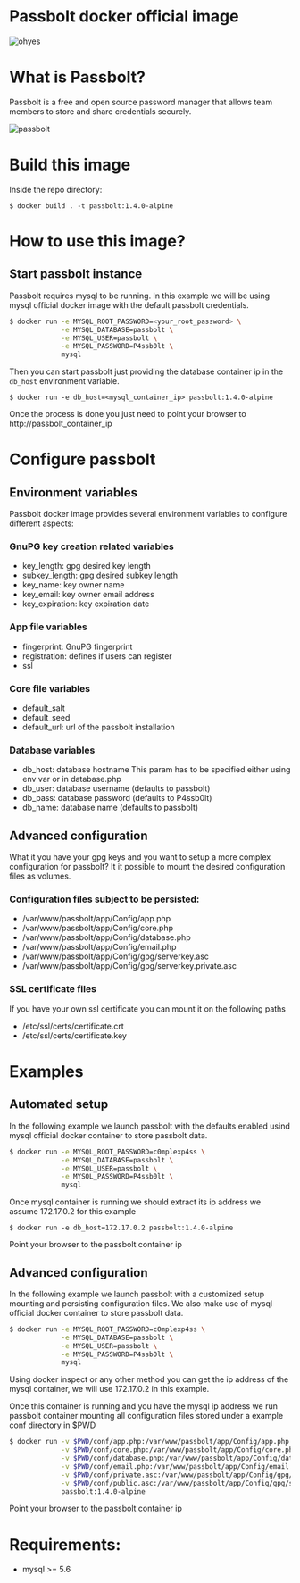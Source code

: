 # Passbolt docker official image
![ohyes](http://i.imgur.com/ZdqmDOp.gif)

# What is Passbolt?

Passbolt is a free and open source password manager that allows team members to
store and share credentials securely.

![passbolt](https://raw.githubusercontent.com/passbolt/passbolt_styleguide/master/src/img/logo/logo.png)

# Build this image

Inside the repo directory:

`$ docker build . -t passbolt:1.4.0-alpine`

# How to use this image?

## Start passbolt instance

Passbolt requires mysql to be running. In this example we will be using mysql official docker image
with the default passbolt credentials.

```bash
$ docker run -e MYSQL_ROOT_PASSWORD=<your_root_password> \
             -e MYSQL_DATABASE=passbolt \
             -e MYSQL_USER=passbolt \
             -e MYSQL_PASSWORD=P4ssb0lt \
             mysql
```

Then you can start passbolt just providing the database container ip in the `db_host` environment variable.

`$ docker run -e db_host=<mysql_container_ip> passbolt:1.4.0-alpine`

Once the process is done you just need to point your browser to http://passbolt_container_ip

# Configure passbolt

## Environment variables

Passbolt docker image provides several environment variables to configure different aspects:

### GnuPG key creation related variables

* key_length: gpg desired key length
* subkey_length: gpg desired subkey length
* key_name: key owner name
* key_email: key owner email address
* key_expiration: key expiration date

### App file variables

* fingerprint: GnuPG fingerprint
* registration: defines if users can register
* ssl

### Core file variables

* default_salt
* default_seed
* default_url: url of the passbolt installation

### Database variables

* db_host: database hostname This param has to be specified either using env var or in database.php
* db_user: database username (defaults to passbolt)
* db_pass: database password (defaults to P4ssb0lt)
* db_name: database name     (defaults to passbolt)

## Advanced configuration

What it you have your gpg keys and you want to setup a more complex configuration for passbolt?
It it possible to mount the desired configuration files as volumes.

### Configuration files subject to be persisted:

* /var/www/passbolt/app/Config/app.php
* /var/www/passbolt/app/Config/core.php
* /var/www/passbolt/app/Config/database.php
* /var/www/passbolt/app/Config/email.php
* /var/www/passbolt/app/Config/gpg/serverkey.asc
* /var/www/passbolt/app/Config/gpg/serverkey.private.asc

### SSL certificate files

If you have your own ssl certificate you can mount it on the following paths

* /etc/ssl/certs/certificate.crt
* /etc/ssl/certs/certificate.key

# Examples

## Automated setup

In the following example we launch passbolt with the defaults enabled usind mysql official docker container to store passbolt data.

```bash
$ docker run -e MYSQL_ROOT_PASSWORD=c0mplexp4ss \
             -e MYSQL_DATABASE=passbolt \
             -e MYSQL_USER=passbolt \
             -e MYSQL_PASSWORD=P4ssb0lt \
             mysql
```

Once mysql container is running we should extract its ip address we assume 172.17.0.2 for this example

`$ docker run -e db_host=172.17.0.2 passbolt:1.4.0-alpine`

Point your browser to the passbolt container ip

## Advanced configuration

In the following example we launch passbolt with a customized setup mounting and persisting configuration files. We also make use of
mysql official docker container to store passbolt data.

```bash
$ docker run -e MYSQL_ROOT_PASSWORD=c0mplexp4ss \
             -e MYSQL_DATABASE=passbolt \
             -e MYSQL_USER=passbolt \
             -e MYSQL_PASSWORD=P4ssb0lt \
             mysql
```

Using docker inspect or any other method you can get the ip address of the mysql container, we will use 172.17.0.2 in this example.

Once this container is running and you have the mysql ip address we run passbolt container mounting all configuration files stored
under a example conf directory in $PWD

```bash
$ docker run -v $PWD/conf/app.php:/var/www/passbolt/app/Config/app.php \
             -v $PWD/conf/core.php:/var/www/passbolt/app/Config/core.php \
             -v $PWD/conf/database.php:/var/www/passbolt/app/Config/database.php \
             -v $PWD/conf/email.php:/var/www/passbolt/app/Config/email.php \
             -v $PWD/conf/private.asc:/var/www/passbolt/app/Config/gpg/serverkey.private.asc \
             -v $PWD/conf/public.asc:/var/www/passbolt/app/Config/gpg/serverkey.asc \
             passbolt:1.4.0-alpine
```

Point your browser to the passbolt container ip

# Requirements:

* mysql >= 5.6
